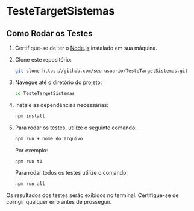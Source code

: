 # TesteTargetSistemas
 
## Como Rodar os Testes

1. Certifique-se de ter o [Node.js](https://nodejs.org/) instalado em sua máquina.
2. Clone este repositório:
    ```bash
    git clone https://github.com/seu-usuario/TesteTargetSistemas.git
    ```
3. Navegue até o diretório do projeto:
    ```bash
    cd TesteTargetSistemas
    ```
4. Instale as dependências necessárias:
    ```bash
    npm install
    ```
5. Para rodar os testes, utilize o seguinte comando:
    ```bash
    npm run + nome_do_arquivo
    ```
    Por exemplo:
    ```bash
    npm run t1
    ```

    Para rodar todos os testes utilize o comando:
    ```bash
    npm run all
    ```
    

Os resultados dos testes serão exibidos no terminal. Certifique-se de corrigir qualquer erro antes de prosseguir.